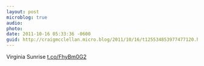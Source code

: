 ```yaml
---
layout: post
microblog: true
audio: 
photo: 
date: 2011-10-16 05:33:36 -0600
guid: http://craigmcclellan.micro.blog/2011/10/16/t125534853977477120.html
---
```

Virginia Sunrise [t.co/FhyBm0G2](http://t.co/FhyBm0G2)
